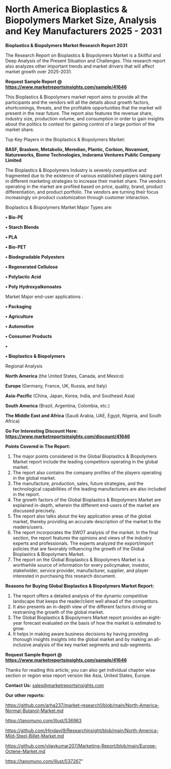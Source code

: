# North America Bioplastics & Biopolymers Market Size, Analysis and Key Manufacturers 2025 - 2031

<strong>Bioplastics & Biopolymers Market Research Report 2031</strong>

The Research Report on Bioplastics & Biopolymers Market is a Skillful and Deep Analysis of the Present Situation and Challenges. This research report also analyzes other important trends and market drivers that will affect market growth over 2025-2031.

<strong>Request Sample Report @ <a href=https://www.marketreportsinsights.com/sample/41646>https://www.marketreportsinsights.com/sample/41646</a></strong>

This Bioplastics & Biopolymers market report aims to provide all the participants and the vendors will all the details about growth factors, shortcomings, threats, and the profitable opportunities that the market will present in the near future. The report also features the revenue share, industry size, production volume, and consumption in order to gain insights about the politics to contest for gaining control of a large portion of the market share.

Top Key Players in the Bioplastics & Biopolymers Market:

<strong>BASF, Braskem, Metabolix, Meredian, Plantic, Corbion, Novamont, Natureworks, Biome Technologies, Indorama Ventures Public Company Limited</strong>

The Bioplastics & Biopolymers Industry is severely competitive and fragmented due to the existence of various established players taking part in different marketing strategies to increase their market share. The vendors operating in the market are profiled based on price, quality, brand, product differentiation, and product portfolio. The vendors are turning their focus increasingly on product customization through customer interaction.

Bioplastics & Biopolymers Market Major Types are:

<strong>•  Bio-PE

•  Starch Blends

•  PLA

•  Bio-PET

•  Biodegradable Polyesters

•  Regenerated Cellulose

•  Polylactic Acid

•  Poly Hydroxyalkonoates</strong>

Market Major end-user applications :

<strong>•  Packaging

•  Agriculture

•  Automotive

•  Consumer Products

•  

•  Bioplastics & Biopolymers</strong>

Regional Analysis

</u><strong><b>North America</b></strong> (the United States, Canada, and Mexico)

<strong><b>Europe </b></strong>(Germany, France, UK, Russia, and Italy)

<strong><b>Asia-Pacific</b></strong> (China, Japan, Korea, India, and Southeast Asia)

<strong><b>South America</b></strong> (Brazil, Argentina, Colombia, etc.)

<strong><b>The Middle East and Africa</b></strong> (Saudi Arabia, UAE, Egypt, Nigeria, and South Africa)

<strong>Go For Interesting Discount Here: <a href=https://www.marketreportsinsights.com/discount/41646>https://www.marketreportsinsights.com/discount/41646</a></strong>

<strong>Points Covered in The Report:</strong>
<ol>
  <li>The major points considered in the Global Bioplastics & Biopolymers Market report include the leading competitors operating in the global market.</li>
  <li>The report also contains the company profiles of the players operating in the global market.</li>
  <li>The manufacture, production, sales, future strategies, and the technological capabilities of the leading manufacturers are also included in the report.</li>
  <li>The growth factors of the Global Bioplastics & Biopolymers Market are explained in-depth, wherein the different end-users of the market are discussed precisely.</li>
  <li>The report also talks about the key application areas of the global market, thereby providing an accurate description of the market to the readers/users.</li>
  <li>The report incorporates the SWOT analysis of the market. In the final section, the report features the opinions and views of the industry experts and professionals. The experts analyzed the export/import policies that are favorably influencing the growth of the Global Bioplastics & Biopolymers Market.</li>
  <li>The report on the Global Bioplastics & Biopolymers Market is a worthwhile source of information for every policymaker, investor, stakeholder, service provider, manufacturer, supplier, and player interested in purchasing this research document.</li>
</ol>
<strong>Reasons for Buying Global Bioplastics & Biopolymers Market Report:</strong>

<ol>
  <li>The report offers a detailed analysis of the dynamic competitive landscape that keeps the reader/client well ahead of the competitors.</li>
  <li>It also presents an in-depth view of the different factors driving or restraining the growth of the global market.</li>
  <li>The Global Bioplastics & Biopolymers Market report provides an eight-year forecast evaluated on the basis of how the market is estimated to grow.</li>
  <li>It helps in making aware business decisions by having providing thorough insights insights into the global market and by making an all-inclusive analysis of the key market segments and sub-segments.</li>
</ol>
<strong>Request Sample Report @ <a href=https://www.marketreportsinsights.com/sample/41646>https://www.marketreportsinsights.com/sample/41646</a></strong>


Thanks for reading this article; you can also get individual chapter wise section or region wise report version like Asia, United States, Europe.

<strong>Contact Us:</strong>
sales@marketreportsinsights.com

<strong>Our other reports:</strong>

<a href=https://github.com/arha237/market-research1/blob/main/North-America-Normal-Butanol-Market.md>https://github.com/arha237/market-research1/blob/main/North-America-Normal-Butanol-Market.md</a>

<a href=https://tanomuno.com/illust/536963>https://tanomuno.com/illust/536963</a>

<a href=https://github.com/Hindavii9/Researchinsight/blob/main/North-America-Mild-Steel-Billet-Market.md>https://github.com/Hindavii9/Researchinsight/blob/main/North-America-Mild-Steel-Billet-Market.md</a>

<a href=https://github.com/vijaykumar207/Marketing-Report/blob/main/Europe-Octene-Market.md>https://github.com/vijaykumar207/Marketing-Report/blob/main/Europe-Octene-Market.md</a>

<a href=https://tanomuno.com/illust/537267>https://tanomuno.com/illust/537267</a>"
